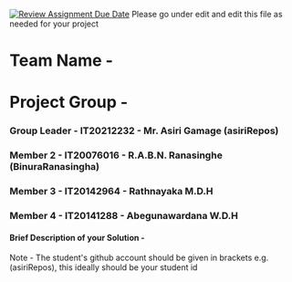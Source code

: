 [![Review Assignment Due Date](https://classroom.github.com/assets/deadline-readme-button-24ddc0f5d75046c5622901739e7c5dd533143b0c8e959d652212380cedb1ea36.svg)](https://classroom.github.com/a/krAZytei)
Please go under edit and edit this file as needed for your project

# Team Name - 
# Project Group - 
### Group Leader - IT20212232 - Mr. Asiri Gamage (asiriRepos)
### Member 2 - IT20076016 - R.A.B.N. Ranasinghe (BinuraRanasingha)
### Member 3 - IT20142964 - Rathnayaka M.D.H
### Member 4 - IT20141288 - Abegunawardana W.D.H

#### Brief Description of your Solution - 

Note - The student's github account should be given in brackets e.g. (asiriRepos), this ideally should be your student id 

